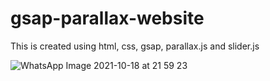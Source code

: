 # gsap-parallax-website
This is created using html, css, gsap, parallax.js and slider.js


![WhatsApp Image 2021-10-18 at 21 59 23](https://user-images.githubusercontent.com/63512488/137771710-dd75e785-0ab9-4c81-a833-685bb9fdaa96.jpeg)
